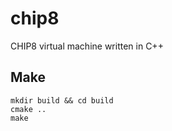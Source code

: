 # chip8
CHIP8 virtual machine written in C++

## Make
    mkdir build && cd build
    cmake ..
    make
